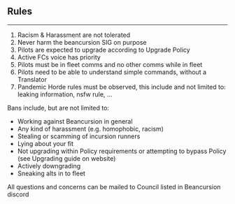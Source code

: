 ## Rules

---

1.  Racism & Harassment are not tolerated
2.  Never harm the beancursion SIG on purpose
3.  Pilots are expected to upgrade according to Upgrade Policy
4.  Active FCs voice has priority
5.  Pilots must be in fleet comms and no other comms while in fleet
6.  Pilots need to be able to understand simple commands, without a Translator
7.  Pandemic Horde rules must be observed, this include and not limited to: leaking information, nsfw rule, ...

Bans include, but are not limited to:

- Working against Beancursion in general
- Any kind of harassment (e.g. homophobic, racism)
- Stealing or scamming of incursion runners
- Lying about your fit
- Not upgrading within Policy requirements or attempting to bypass Policy (see Upgrading guide on website)
- Actively downgrading
- Sneaking alts in to fleet

All questions and concerns can be mailed to Council listed in Beancursion discord
